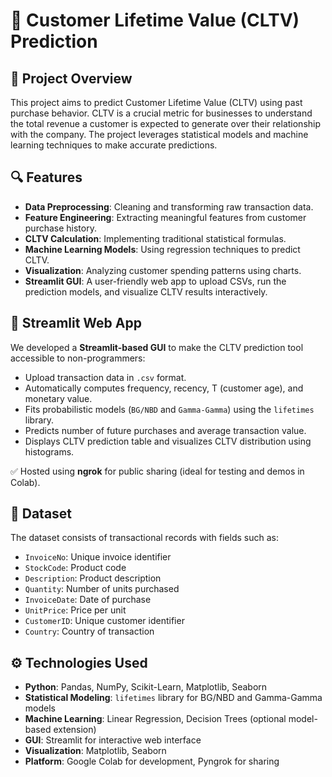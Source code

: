 # 🧮 Customer Lifetime Value (CLTV) Prediction

## 📌 Project Overview

This project aims to predict Customer Lifetime Value (CLTV) using past purchase behavior. CLTV is a crucial metric for businesses to understand the total revenue a customer is expected to generate over their relationship with the company. The project leverages statistical models and machine learning techniques to make accurate predictions.

## 🔍 Features

- **Data Preprocessing**: Cleaning and transforming raw transaction data.
- **Feature Engineering**: Extracting meaningful features from customer purchase history.
- **CLTV Calculation**: Implementing traditional statistical formulas.
- **Machine Learning Models**: Using regression techniques to predict CLTV.
- **Visualization**: Analyzing customer spending patterns using charts.
- **Streamlit GUI**: A user-friendly web app to upload CSVs, run the prediction models, and visualize CLTV results interactively.

## 📲 Streamlit Web App

We developed a **Streamlit-based GUI** to make the CLTV prediction tool accessible to non-programmers:

- Upload transaction data in `.csv` format.
- Automatically computes frequency, recency, T (customer age), and monetary value.
- Fits probabilistic models (`BG/NBD` and `Gamma-Gamma`) using the `lifetimes` library.
- Predicts number of future purchases and average transaction value.
- Displays CLTV prediction table and visualizes CLTV distribution using histograms.

✅ Hosted using **ngrok** for public sharing (ideal for testing and demos in Colab).

## 📂 Dataset

The dataset consists of transactional records with fields such as:

- `InvoiceNo`: Unique invoice identifier  
- `StockCode`: Product code  
- `Description`: Product description  
- `Quantity`: Number of units purchased  
- `InvoiceDate`: Date of purchase  
- `UnitPrice`: Price per unit  
- `CustomerID`: Unique customer identifier  
- `Country`: Country of transaction  

## ⚙️ Technologies Used

- **Python**: Pandas, NumPy, Scikit-Learn, Matplotlib, Seaborn
- **Statistical Modeling**: `lifetimes` library for BG/NBD and Gamma-Gamma models
- **Machine Learning**: Linear Regression, Decision Trees (optional model-based extension)
- **GUI**: Streamlit for interactive web interface
- **Visualization**: Matplotlib, Seaborn
- **Platform**: Google Colab for development, Pyngrok for sharing
